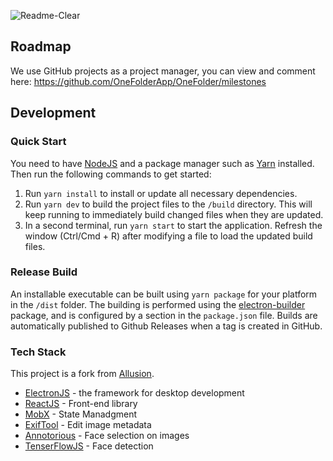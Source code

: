 
![Readme-Clear](https://github.com/OneFolderApp/OneFolder/assets/27826950/5b505ec0-e9ec-4c74-9ec1-ef208af9a549)



## Roadmap
We use GitHub projects as a project manager, you can view and comment here: https://github.com/OneFolderApp/OneFolder/milestones

## Development

### Quick Start

You need to have [NodeJS](https://nodejs.org/en/download/) and a package manager such as [Yarn](https://yarnpkg.com/lang/en/docs/install/) installed.
Then run the following commands to get started:

1. Run `yarn install` to install or update all necessary dependencies.
2. Run `yarn dev` to build the project files to the `/build` directory. This will keep running to immediately build changed files when they are updated.
3. In a second terminal, run `yarn start` to start the application. Refresh the window (Ctrl/Cmd + R) after modifying a file to load the updated build files.

### Release Build

An installable executable can be built using `yarn package` for your platform in the `/dist` folder. The building is performed using the [electron-builder](https://www.electron.build/) package, and is configured by a section in the `package.json` file.
Builds are automatically published to Github Releases when a tag is created in GitHub.

### Tech Stack
This project is a fork from [Allusion](https://github.com/allusion-app/Allusion).
* [ElectronJS](https://www.electronjs.org/) - the framework for desktop development
* [ReactJS](https://react.dev/) - Front-end library
* [MobX](https://mobx.js.org/README.html) - State Manadgment
* [ExifTool](https://exiftool.org/) - Edit image metadata
* [Annotorious](https://annotorious.github.io/) - Face selection on images
* [TenserFlowJS](https://www.tensorflow.org/js) - Face detection
